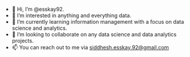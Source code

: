 - 👋 Hi, I’m @esskay92.
- 👀 I’m interested in anything and everything data.
- 🌱 I’m currently learning information management with a focus on data science and analytics.
- 💞️ I’m looking to collaborate on any data science and data analytics projects.
- 📫 You can reach out to me via siddhesh.esskay.92@gmail.com

<!---
esskay92/esskay92 is a ✨ special ✨ repository because its `README.md` (this file) appears on your GitHub profile.
You can click the Preview link to take a look at your changes.
--->
